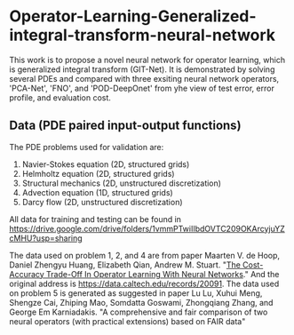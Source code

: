 # Operator-Learning-Generalized-integral-transform-neural-network

This work is to propose a novel neural network for operator learning, which is generalized integral transform (GIT-Net). It is demonstrated by solving several PDEs and compared with three exsiting neural network operators, 'PCA-Net', 'FNO', and 'POD-DeepOnet' from yhe view of test error, error profile, and evaluation cost.

## Data (PDE paired input-output functions)
The PDE problems used for validation are:
1. Navier-Stokes equation (2D, structured grids)
2. Helmholtz equation (2D, structured grids)
3. Structural mechanics (2D, unstructured discretization)
4. Advection equation (1D, structured grids)
5. Darcy flow (2D, unstructured discretization)

All data for training and testing can be found in https://drive.google.com/drive/folders/1vmmPTwiIIbdOVTC209OKArcyjuYZcMHU?usp=sharing

The data used on problem 1, 2, and 4 are from paper Maarten V. de Hoop, Daniel Zhengyu Huang, Elizabeth Qian, Andrew M. Stuart. "[The Cost-Accuracy Trade-Off In Operator Learning With Neural Networks](https://arxiv.org/abs/2203.13181)." And the original address is https://data.caltech.edu/records/20091.
The data used on problem 5 is generated as suggested in paper Lu Lu, Xuhui Meng, Shengze Cai, Zhiping Mao, Somdatta Goswami, Zhongqiang Zhang, and George Em
Karniadakis. "A comprehensive and fair comparison of two neural operators (with practical extensions) based on FAIR data"

